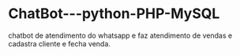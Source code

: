 # ChatBot---python-PHP-MySQL
chatbot de atendimento do whatsapp e faz atendimento de vendas e cadastra cliente e fecha venda.

